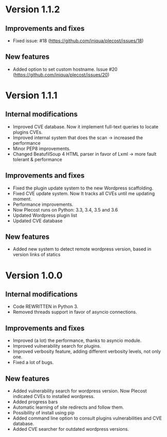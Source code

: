 Version 1.1.2
=============

Improvements and fixes
----------------------

- Fixed issue: #18 (https://github.com/iniqua/plecost/issues/18)

New features
------------

- Added option to set custom hostname. Issue #20 (https://github.com/iniqua/plecost/issues/20)


Version 1.1.1
=============

Internal modifications
----------------------

- Improved CVE database. Now it implement full-text queries to locate plugins CVEs.
- Improved internal system that does the scan -> increased the performance
- Minor PEP8 improvements.
- Changed BeatufilSoup 4 HTML parser in favor of Lxml -> more fault tolerant & performance

Improvements and fixes
----------------------

- Fixed the plugin update system to the new Wordpress scaffolding.
- Fixed CVE update system. Now It tracks all CVEs until me updating moment.
- Performance improvements.
- Now Plecost runs on Python: 3.3, 3.4, 3.5 and 3.6
- Updated Wordpress plugin list
- Updated CVE database

New features
------------

- Added new system to detect remote wordpress version, based in version links of statics

Version 1.0.0
=============

Internal modifications
----------------------

- Code REWRITTEN in Python 3.
- Removed threads support in favor of asyncio connections.

Improvements and fixes
----------------------

- Improved (a lot) the performance, thanks to asyncio module.
- Improved vulnerability search for plugins.
- Improved verbosity feature, adding different verbosity levels, not only one.
- Fixed a lot of bugs.

New features
------------

- Added vulnerability search for wordpress version. Now Plecost indicated CVEs to installed wordpress.
- Added progress bars
- Automatic learning of site redirects and follow them.
- Possibility of install using pip
- Added command line option to consult plugins vulnerabilities and CVE database.
- Added CVE searcher for outdated wordpress versions.